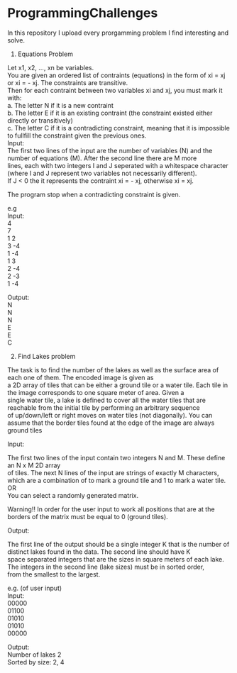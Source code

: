 # ProgrammingChallenges
In this repository I upload every prorgamming problem I find interesting and solve.


1. Equations Problem  
  
Let x1, x2, ..., xn be variables.  
You are given an ordered list of contraints (equations) in the form of xi = xj or xi = - xj. The constraints are transitive.  
Then for each contraint between two variables xi and xj, you must mark it with:  
  a. The letter N if it is a new contraint  
  b. The letter E if it is an existing contraint (the constraint existed either directly or transitively)  
  c. The letter C if it is a contradicting constraint, meaning that it is impossible to fullfill the constraint given the previous ones.  
Input:   
The first two lines of the input are the number of variables (N) and the number of equations (M). After the second line there are M more  
lines, each with two integers I and J seperated with a whitespace character (where I and J represent two variables not necessarily different).  
If J < 0 the it represents the contraint xi = - xj, otherwise xi = xj.  
  
The program stop when a contradicting constraint is given.  

e.g  
Input:  
4  
7  
1 2  
3 -4  
1 -4  
1 3  
2 -4  
2 -3  
1 -4  
  
Output:  
N  
N  
N  
E  
E  
C  


2. Find Lakes problem  
  
The task is to find the number of the lakes as well as the surface area of each one of them. The encoded image is given as  
a 2D array of tiles that can be either a ground tile or a water tile. Each tile in the image corresponds to one square meter of area. Given a  
single water tile, a lake is defined to cover all the water tiles that are reachable from the initial tile by performing an arbitrary sequence  
of up/down/left or right moves on water tiles (not diagonally). You can assume that the border tiles found at the edge of the image are always  
ground tiles  
  
Input:  
  
The first two lines of the input contain two integers N and M. These define an N x M 2D array  
of tiles. The next N lines of the input are strings of exactly M characters, which are a combination of to mark a ground tile and 1 to mark a water tile.  
OR  
You can select a randomly generated matrix.  

Warning!! In order for the user input to work all positions that are at the borders of the matrix must be equal to 0 (ground tiles).  
  
Output:  
  
The first line of the output should be a single integer K that is the number of distinct lakes found in the data. The second line should have K  
space separated integers that are the sizes in square meters of each lake. The integers in the second line (lake sizes) must be in sorted order,  
from the smallest to the largest.  

e.g. (of user input)  
Input:  
00000  
01100  
01010  
01010  
00000  

Output:  
Number of lakes 2  
Sorted by size:  2, 4  

  
